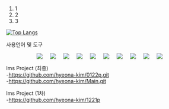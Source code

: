<ol>
        <li>1</li>
        <li>2</li>
        <li>3</li>
</ol>

[![Top Langs](https://github-readme-stats.vercel.app/api/top-langs/?username=delay-100&layout=compact)](https://github.com/jeongjjy/github-readme-stats)

<p>사용언어 및 도구</p>
<div style="display: flex; flex-wrap: wrap; justify-content: center; gap: 20px; align-items: center; text-align: center;">
        <img src="https://img.shields.io/badge/javascript-%23F7DF1E.svg?&style=for-the-badge&logo=javascript&logoColor=black" />
        <img src="https://img.shields.io/badge/java-%23007396.svg?&style=for-the-badge&logo=java&logoColor=white" />
        <img src="https://img.shields.io/badge/html5-%23E34F26.svg?&style=for-the-badge&logo=html5&logoColor=white" />
        <img src="https://img.shields.io/badge/css3-%231572B6.svg?&style=for-the-badge&logo=css3&logoColor=white" />
        <img src="https://img.shields.io/badge/python-%233776AB.svg?&style=for-the-badge&logo=python&logoColor=white" />
        <img src="https://img.shields.io/badge/mysql-%234479A1.svg?&style=for-the-badge&logo=mysql&logoColor=white" />
        <img src="https://img.shields.io/badge/react-%2361DAFB.svg?&style=for-the-badge&logo=react&logoColor=black" />
        <img src="https://img.shields.io/badge/flutter-%2302569B.svg?&style=for-the-badge&logo=flutter&logoColor=white" />
        <img src="https://img.shields.io/badge/spring-%236DB33F.svg?&style=for-the-badge&logo=spring&logoColor=white" />
        <img src="https://img.shields.io/badge/apache%20tomcat-%23F8DC75.svg?&style=for-the-badge&logo=apache%20tomcat&logoColor=black" />
</div>





lms Project (최종) </br>
-https://github.com/hyeona-kim/0122p.git </br>
-https://github.com/hyeona-kim/Main.git

lms Project (1차) </br>
-https://github.com/hyeona-kim/1221p
